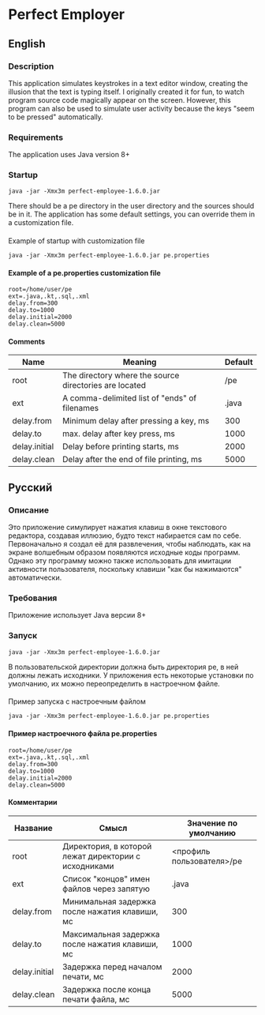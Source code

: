 # Perfect Employer

## English

### Description
This application simulates keystrokes in a text editor window, creating the illusion that the text is typing itself. I originally created it for fun, to watch program source code magically appear on the screen. However, this program can also be used to simulate user activity because the keys "seem to be pressed" automatically.

### Requirements
The application uses Java version 8+

### Startup

```shell
java -jar -Xmx3m perfect-employee-1.6.0.jar
```

There should be a pe directory in the user directory and the sources should be in it.
The application has some default settings, you can override them in a customization file.

####
Example of startup with customization file

```shell
java -jar -Xmx3m perfect-employee-1.6.0.jar pe.properties
```

#### Example of a pe.properties customization file

```
root=/home/user/pe
ext=.java,.kt,.sql,.xml
delay.from=300
delay.to=1000
delay.initial=2000
delay.clean=5000
```
#### Comments

| Name          | Meaning                                                | Default           |
|---------------|--------------------------------------------------------|-------------------|
| root          | The directory where the source directories are located | <user profile>/pe |
| ext           | A comma-delimited list of "ends" of filenames          | .java             |
| delay.from    | Minimum delay after pressing a key, ms                 | 300               |
| delay.to      | max. delay after key press, ms                         | 1000              |
| delay.initial | Delay before printing starts, ms                       | 2000              |
| delay.clean   | Delay after the end of file printing, ms               | 5000              |


## Русский

### Описание
Это приложение симулирует нажатия клавиш в окне текстового редактора, создавая иллюзию, будто текст набирается сам по себе. Первоначально я создал её для развлечения, чтобы наблюдать, как на экране волшебным образом появляются исходные коды программ. Однако эту программу можно также использовать для имитации активности пользователя, поскольку клавиши "как бы нажимаются" автоматически.

### Требования
Приложение использует Java версии 8+

### Запуск

```shell
java -jar -Xmx3m perfect-employee-1.6.0.jar
```

В пользовательской директории должна быть директория pe, в ней должны лежать исходники.
У приложения есть некоторые установки по умолчанию, их можно переопределить в настроечном файле.

####
Пример запуска с настроечным файлом

```shell
java -jar -Xmx3m perfect-employee-1.6.0.jar pe.properties
```

#### Пример настроечного файла pe.properties

```
root=/home/user/pe
ext=.java,.kt,.sql,.xml
delay.from=300
delay.to=1000
delay.initial=2000
delay.clean=5000
```
#### Комментарии

| Название      | Смысл                                                | Значение по умолчанию     |
|---------------|------------------------------------------------------|---------------------------|
| root          | Директория, в которой лежат директории с исходниками | <профиль пользователя>/pe |
| ext           | Список "концов" имен файлов через запятую            | .java                     |
| delay.from    | Минимальная задержка после нажатия клавиши, мс       | 300                       |
| delay.to      | Максимальная задержка после нажатия клавиши, мс      | 1000                      |
| delay.initial | Задержка перед началом печати, мс                    | 2000                      |
| delay.clean   | Задержка после конца печати файла, мс                | 5000                      |
